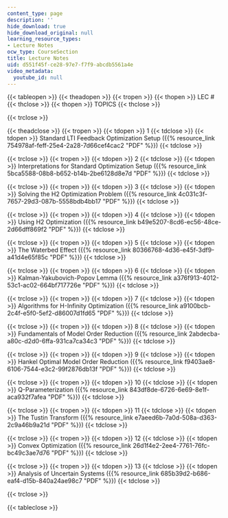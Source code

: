 ```yaml
---
content_type: page
description: ''
hide_download: true
hide_download_original: null
learning_resource_types:
- Lecture Notes
ocw_type: CourseSection
title: Lecture Notes
uid: d551f45f-ce28-97e7-f7f9-abcdb5561a4e
video_metadata:
  youtube_id: null
---
```


{{< tableopen >}}
{{< theadopen >}}
{{< tropen >}}
{{< thopen >}}
LEC #
{{< thclose >}}
{{< thopen >}}
TOPICS
{{< thclose >}}

{{< trclose >}}

{{< theadclose >}}
{{< tropen >}}
{{< tdopen >}}
1
{{< tdclose >}}
{{< tdopen >}}
Standard LTI Feedback Optimization Setup ({{% resource_link 754978af-feff-25e4-2a28-7d66cef4cac2 "PDF" %}})
{{< tdclose >}}

{{< trclose >}}
{{< tropen >}}
{{< tdopen >}}
2
{{< tdclose >}}
{{< tdopen >}}
Interpretations for Standard Optimization Setup ({{% resource_link 5bca5588-08b8-b652-b14b-2be6128d8e7d "PDF" %}})
{{< tdclose >}}

{{< trclose >}}
{{< tropen >}}
{{< tdopen >}}
3
{{< tdclose >}}
{{< tdopen >}}
Solving the H2 Optimization Problem ({{% resource_link 4c031c3f-7657-29d3-087b-5558bdb4bb17 "PDF" %}})
{{< tdclose >}}

{{< trclose >}}
{{< tropen >}}
{{< tdopen >}}
4
{{< tdclose >}}
{{< tdopen >}}
Using H2 Optimization ({{% resource_link b49e5207-8cd6-ec56-48ce-2d66dff869f2 "PDF" %}})
{{< tdclose >}}

{{< trclose >}}
{{< tropen >}}
{{< tdopen >}}
5
{{< tdclose >}}
{{< tdopen >}}
The Waterbed Effect ({{% resource_link 80366768-4d36-e45f-3df9-a41d4e65f85c "PDF" %}})
{{< tdclose >}}

{{< trclose >}}
{{< tropen >}}
{{< tdopen >}}
6
{{< tdclose >}}
{{< tdopen >}}
Kalman-Yakubovich-Popov Lemma ({{% resource_link a376f913-4012-53c1-ac02-664bf717726e "PDF" %}})
{{< tdclose >}}

{{< trclose >}}
{{< tropen >}}
{{< tdopen >}}
7
{{< tdclose >}}
{{< tdopen >}}
Algorithms for H-Infinity Optimization ({{% resource_link a9100bcb-2c4f-e5f0-5ef2-d86007d1fd65 "PDF" %}})
{{< tdclose >}}

{{< trclose >}}
{{< tropen >}}
{{< tdopen >}}
8
{{< tdclose >}}
{{< tdopen >}}
Fundamentals of Model Order Reduction ({{% resource_link 2abdecba-a80c-d2d0-6ffa-931ca7ca34c3 "PDF" %}})
{{< tdclose >}}

{{< trclose >}}
{{< tropen >}}
{{< tdopen >}}
9
{{< tdclose >}}
{{< tdopen >}}
Hankel Optimal Model Order Reduction ({{% resource_link f9403ae8-6106-7544-e3c2-99f2876db13f "PDF" %}})
{{< tdclose >}}

{{< trclose >}}
{{< tropen >}}
{{< tdopen >}}
10
{{< tdclose >}}
{{< tdopen >}}
Q-Parameterization ({{% resource_link 843df8de-6726-6e69-8e1f-aca932f7afea "PDF" %}})
{{< tdclose >}}

{{< trclose >}}
{{< tropen >}}
{{< tdopen >}}
11
{{< tdclose >}}
{{< tdopen >}}
The Tustin Transform ({{% resource_link e7aeed6b-7a0d-508a-d363-2c9a46b9a21d "PDF" %}})
{{< tdclose >}}

{{< trclose >}}
{{< tropen >}}
{{< tdopen >}}
12
{{< tdclose >}}
{{< tdopen >}}
Convex Optimization ({{% resource_link 26d1f4e2-2ee4-7761-76fc-bc49c3ae7d76 "PDF" %}})
{{< tdclose >}}

{{< trclose >}}
{{< tropen >}}
{{< tdopen >}}
13
{{< tdclose >}}
{{< tdopen >}}
Analysis of Uncertain Systems ({{% resource_link 685b39d2-b686-eaf4-d15b-840a24ae98c7 "PDF" %}})
{{< tdclose >}}

{{< trclose >}}

{{< tableclose >}}